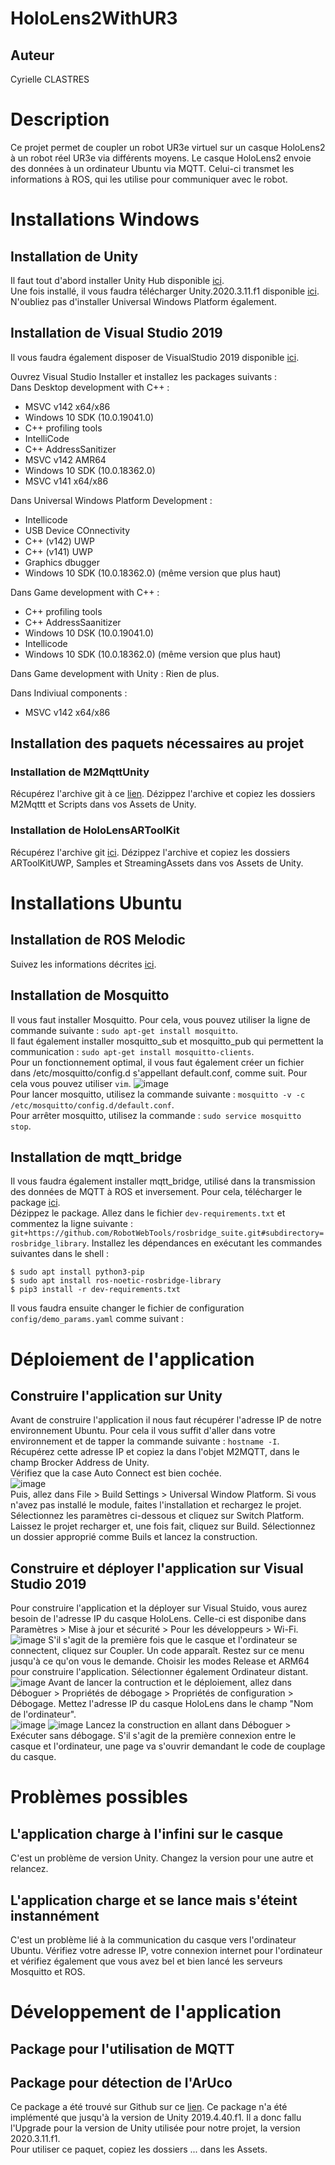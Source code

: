# **HoloLens2WithUR3**
## **Auteur**
Cyrielle CLASTRES

# **Description**
Ce projet permet de coupler un robot UR3e virtuel sur un casque HoloLens2 à un robot réel UR3e via différents moyens. Le casque HoloLens2 envoie des données à un ordinateur Ubuntu via MQTT. Celui-ci transmet les informations à ROS, qui les utilise pour communiquer avec le robot.

# **Installations Windows**
## **Installation de Unity**
Il faut tout d'abord installer Unity Hub disponible [ici](https://unity3d.com/fr/get-unity/download "Unity Hub").  
Une fois installé, il vous faudra télécharger Unity.2020.3.11.f1 disponible [ici](https://unity3d.com/get-unity/download/archive "Unity.2020.3.11.f1"). N'oubliez pas d'installer Universal Windows Platform également.  

## **Installation de Visual Studio 2019**
Il vous faudra également disposer de VisualStudio 2019 disponible [ici](https://visualstudio.microsoft.com/fr/vs/older-downloads/ "VisualStudio 2019").  

Ouvrez Visual Studio Installer et installez les packages suivants :  
Dans Desktop development with C++ :  
- MSVC v142 x64/x86
- Windows 10 SDK (10.0.19041.0)
- C++ profiling tools
- IntelliCode
- C++ AddressSanitizer
- MSVC v142 AMR64
- Windows 10 SDK (10.0.18362.0)
- MSVC v141 x64/x86


Dans Universal Windows Platform Development :
- Intellicode
- USB Device COnnectivity
- C++ (v142) UWP
- C++ (v141) UWP
- Graphics dbugger
-  Windows 10 SDK (10.0.18362.0) (même version que plus haut)


Dans Game development with C++ :
- C++ profiling tools
- C++ AddressSaanitizer
- Windows 10 DSK (10.0.19041.0)
- Intellicode
- Windows 10 SDK (10.0.18362.0) (même version que plus haut)


Dans Game development with Unity : Rien de plus.

Dans Indiviual components :
- MSVC v142 x64/x86

## **Installation des paquets nécessaires au projet**
### **Installation de M2MqttUnity**
Récupérez l'archive git à ce [lien](https://github.com/gpvigano/M2MqttUnity "M2MqttUnity"). Dézippez l'archive et copiez les dossiers M2Mqttt et Scripts dans vos Assets de Unity.

### **Installation de HoloLensARToolKit**
Récupérez l'archive git [ici](https://github.com/qian256/HoloLensARToolKit "HololensARToolKit"). Dézippez l'archive et copiez les dossiers ARToolKitUWP, Samples et StreamingAssets dans vos Assets de Unity.

# **Installations Ubuntu**
## **Installation de ROS Melodic**
Suivez les informations décrites [ici](http://wiki.ros.org/melodic/Installation/Ubuntu "Ros Melodic").

## **Installation de Mosquitto**
Il vous faut installer Mosquitto. Pour cela, vous pouvez utiliser la ligne de commande suivante : `sudo apt-get install mosquitto`.  
Il faut également installer mosquitto_sub et mosquitto_pub qui permettent la communication : `sudo apt-get install mosquitto-clients`.  
Pour un fonctionnement optimal, il vous faut également créer un fichier dans /etc/mosquitto/config.d s'appellant default.conf, comme suit. Pour cela vous pouvez utiliser `vim`.
![image](../../Unity/HoloLens2WithUR3/Images/Config%20mosquitto.png)  
Pour lancer mosquitto, utilisez la commande suivante : `mosquitto -v -c /etc/mosquitto/config.d/default.conf`.  
Pour arrêter mosquitto, utilisez la commande : `sudo service mosquitto stop`.

## **Installation de mqtt_bridge**
Il vous faudra également installer mqtt_bridge, utilisé dans la transmission des données de MQTT à ROS et inversement. Pour cela, télécharger le package [ici](https://github.com/groove-x/mqtt_bridge "mqtt_bridge").  
Dézippez le package. Allez dans le fichier `dev-requirements.txt` et commentez la ligne suivante : `git+https://github.com/RobotWebTools/rosbridge_suite.git#subdirectory=rosbridge_library`. Installez les dépendances en exécutant les commandes suivantes dans le shell :
```
$ sudo apt install python3-pip
$ sudo apt install ros-noetic-rosbridge-library
$ pip3 install -r dev-requirements.txt
```
Il vous faudra ensuite changer le fichier de configuration `config/demo_params.yaml` comme suivant :


# **Déploiement de l'application**
## **Construire l'application sur Unity**
Avant de construire l'application il nous faut récupérer l'adresse IP de notre environnement Ubuntu. Pour cela il vous suffit d'aller dans votre environnement et de tapper la commande suivante : `hostname -I`. Récupérez cette adresse IP et copiez la dans l'objet M2MQTT, dans le champ Brocker Address de Unity.  
Vérifiez que la case Auto Connect est bien cochée.  
![image](../HoloLens2WithUR3/Images/MQTT%20Settings.jpg)  
Puis, allez dans File > Build Settings > Universal Window Platform. Si vous n'avez pas installé le module, faites l'installation et rechargez le projet. Sélectionnez les paramètres ci-dessous et cliquez sur Switch Platform.  
Laissez le projet recharger et, une fois fait, cliquez sur Build. Sélectionnez un dossier approprié comme Buils et lancez la construction.

## **Construire et déployer l'application sur Visual Studio 2019**
Pour construire l'application et la déployer sur Visual Stuido, vous aurez besoin de l'adresse IP du casque HoloLens. Celle-ci est disponibe dans Paramètres > Mise à jour et sécurité > Pour les développeurs > Wi-Fi.  
![image](../HoloLens2WithUR3/Images/Mode%20d%C3%A9veloppeur%20casque.jpg)
S'il s'agit de la première fois que le casque et l'ordinateur se connectent, cliquez sur Coupler. Un code apparaît. Restez sur ce menu jusqu'à ce qu'on vous le demande.
Choisir les modes Release et ARM64 pour construire l'application. Sélectionner également Ordinateur distant.  
![image](../HoloLens2WithUR3/Images/ARM64.jpg)
Avant de lancer la contruction et le déploiement, allez dans Déboguer > Propriétés de débogage > Propriétés de configuration > Débogage. Mettez l'adresse IP du casque HoloLens dans le champ "Nom de l'ordinateur".  
![image](../HoloLens2WithUR3/Images/Propri%C3%A9t%C3%A9s%20de%20d%C3%A9bogage.png)
![image](../HoloLens2WithUR3/Images/D%C3%A9bogage%20IP.png)
Lancez la construction en allant dans Déboguer > Exécuter sans débogage. S'il s'agit de la première connexion entre le casque et l'ordinateur, une page va s'ouvrir demandant le code de couplage du casque.

# **Problèmes possibles** 
## **L'application charge à l'infini sur le casque**
C'est un problème de version Unity. Changez la version pour une autre et relancez.

## **L'application charge et se lance mais s'éteint instannément**
C'est un problème lié à la communication du casque vers l'ordinateur Ubuntu. Vérifiez votre adresse IP, votre connexion internet pour l'ordinateur et vérifiez également que vous avez bel et bien lancé les serveurs Mosquitto et ROS.

# **Développement de l'application**
## **Package pour l'utilisation de MQTT**

## **Package pour détection de l'ArUco**
Ce package a été trouvé sur Github sur ce [lien](https://github.com/qian256/HoloLensARToolKit "HoloLensARToolkit"). Ce package n'a été implémenté que jusqu'à la version de Unity 2019.4.40.f1. Il a donc fallu l'Upgrade pour la version de Unity utilisée pour notre projet, la version 2020.3.11.f1.  
Pour utiliser ce paquet, copiez les dossiers ... dans les Assets.